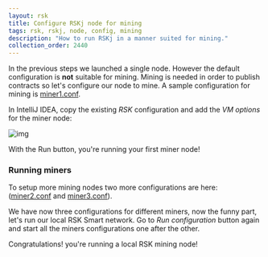 ```yaml
---
layout: rsk
title: Configure RSKj node for mining
tags: rsk, rskj, node, config, mining
description: "How to run RSKj in a manner suited for mining."
collection_order: 2440
---
```


In the previous steps we launched a single node. However the default configuration is **not** suitable for mining. Mining is needed in order to publish contracts so let's configure our node to mine.
A sample configuration for mining is [miner1.conf](/assets/files/mining-config/miner1.conf).

In IntelliJ IDEA, copy the existing *RSK* configuration and add the *VM options* for the miner node:

![img](/assets/img/rsk/howToInstallAndRun/Miner1Conf.png)

With the Run button, you're running your first miner node!

### Running miners

To setup more mining nodes two more configurations are here: ([miner2.conf](/assets/files/mining-config/miner2.conf) and [miner3.conf](/assets/files/mining-config/miner3.conf)).

We have now three configurations for different miners, now the funny part, let's run our local RSK Smart network.
Go to *Run configuration* button again and start all the miners configurations one after the other.

Congratulations! you're running a local RSK mining node!
